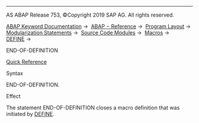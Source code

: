   

* * *

AS ABAP Release 753, ©Copyright 2019 SAP AG. All rights reserved.

[ABAP Keyword Documentation](javascript:call_link\('abenabap.htm'\)) →  [ABAP − Reference](javascript:call_link\('abenabap_reference.htm'\)) →  [Program Layout](javascript:call_link\('abenabap_program_layout.htm'\)) →  [Modularization Statements](javascript:call_link\('abenabap_language_modularization.htm'\)) →  [Source Code Modules](javascript:call_link\('abenabap_language_includes.htm'\)) →  [Macros](javascript:call_link\('abenabap_macros.htm'\)) →  [DEFINE](javascript:call_link\('abapdefine.htm'\)) → 

END-OF-DEFINITION

[Quick Reference](javascript:call_link\('abapdefine_shortref.htm'\))

Syntax

END-OF-DEFINITION.

Effect

The statement END-OF-DEFINITION closes a macro definition that was initiated by [DEFINE](javascript:call_link\('abapdefine.htm'\)).